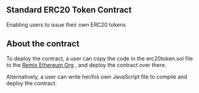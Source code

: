 ## Standard ERC20 Token Contract

Enabling users to issue their own ERC20 tokens

## About the contract

To deploy the contract, a user can copy the code in the erc20token.sol
file to the [Remix Ethereum Org](https://remix.ethereum.org/#optimize=false&version=soljson-v0.4.24+commit.e67f0147.js)
, and deploy the contract over there. 

Alternatively, a user can write her/his own JavaScript file to compile and deploy the contract.
